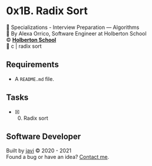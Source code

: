 # 0x1B. Radix Sort
:open_file_folder: Specializations - Interview Preparation ― Algorithms  
:bust_in_silhouette: By Alexa Orrico, Software Engineer at Holberton School  
:copyright: **[Holberton School](https://www.holbertonschool.com/)**  
:bookmark: c | radix sort

## Requirements
* A ```README.md``` file.

## Tasks
* [x] 0. Radix sort

## Software Developer
Built by [javi](https://github.com/javi0x00) :copyright: 2020 - 2021  
Found a bug or have an idea? [Contact me](https://www.linkedin.com/in/javi0x00/).
